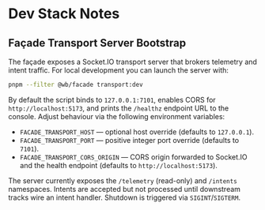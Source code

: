 # Dev Stack Notes

## Façade Transport Server Bootstrap

The façade exposes a Socket.IO transport server that brokers telemetry and intent
traffic. For local development you can launch the server with:

```bash
pnpm --filter @wb/facade transport:dev
```

By default the script binds to `127.0.0.1:7101`, enables CORS for
`http://localhost:5173`, and prints the `/healthz` endpoint URL to the console.
Adjust behaviour via the following environment variables:

- `FACADE_TRANSPORT_HOST` — optional host override (defaults to `127.0.0.1`).
- `FACADE_TRANSPORT_PORT` — positive integer port override (defaults to `7101`).
- `FACADE_TRANSPORT_CORS_ORIGIN` — CORS origin forwarded to Socket.IO and the
  health endpoint (defaults to `http://localhost:5173`).

The server currently exposes the `/telemetry` (read-only) and `/intents`
namespaces. Intents are accepted but not processed until downstream tracks wire
an intent handler. Shutdown is triggered via `SIGINT`/`SIGTERM`.
